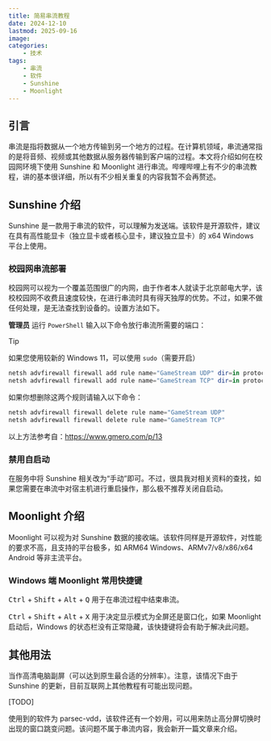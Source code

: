 ```yaml
---
title: 简易串流教程
date: 2024-12-10
lastmod: 2025-09-16
image: 
categories:
    - 技术
tags:
    - 串流
    - 软件
    - Sunshine
    - Moonlight
---
```


## 引言

串流是指将数据从一个地方传输到另一个地方的过程。在计算机领域，串流通常指的是将音频、视频或其他数据从服务器传输到客户端的过程。本文将介绍如何在校园网环境下使用 Sunshine 和 Moonlight 进行串流。哔哩哔哩上有不少的串流教程，讲的基本很详细，所以有不少相关重复的内容我暂不会再赘述。

## Sunshine 介绍

Sunshine 是一款用于串流的软件，可以理解为发送端。该软件是开源软件，建议在具有高性能显卡（独立显卡或者核心显卡，建议独立显卡）的 x64 Windows 平台上使用。

### 校园网串流部署

校园网可以视为一个覆盖范围很广的内网，由于作者本人就读于北京邮电大学，该校校园网不收费且速度较快，在进行串流时具有得天独厚的优势。不过，如果不做任何处理，是无法查找到设备的。设置方法如下。

**管理员** 运行 `PowerShell` 输入以下命令放行串流所需要的端口：

> [!TIP]
>
> 如果您使用较新的 Windows 11，可以使用 `sudo`（需要开启）

```powershell
netsh advfirewall firewall add rule name="GameStream UDP" dir=in protocol=udp localport=5353,47998-48010 action=allow
netsh advfirewall firewall add rule name="GameStream TCP" dir=in protocol=tcp localport=47984,47989,48010 action=allow
```

如果你想删除这两个规则请输入以下命令：

```powershell
netsh advfirewall firewall delete rule name="GameStream UDP"
netsh advfirewall firewall delete rule name="GameStream TCP"
```

以上方法参考自：<https://www.gmero.com/p/13>

### 禁用自启动

在服务中将 Sunshine 相关改为“手动”即可。不过，很具我对相关资料的查找，如果您需要在串流中对宿主机进行重启操作，那么极不推荐关闭自启动。

## Moonlight 介绍

Moonlight 可以视为对 Sunshine 数据的接收端。该软件同样是开源软件，对性能的要求不高，且支持的平台极多，如 ARM64 Windows、ARMv7/v8/x86/x64 Android 等非主流平台。

### Windows 端 Moonlight 常用快捷键

<kbd>Ctrl</kbd> + <kbd>Shift</kbd> + <kbd>Alt</kbd> + <kbd>Q</kbd> 用于在串流过程中结束串流。

<kbd>Ctrl</kbd> + <kbd>Shift</kbd> + <kbd>Alt</kbd> + <kbd>X</kbd> 用于决定显示模式为全屏还是窗口化，如果 Moonlight 启动后，Windows 的状态栏没有正常隐藏，该快捷键将会有助于解决此问题。

## 其他用法

当作高清电脑副屏（可以达到原生最合适的分辨率）。注意，该情况下由于 Sunshine 的更新，目前互联网上其他教程有可能出现问题。

[TODO]

使用到的软件为 parsec-vdd，该软件还有一个妙用，可以用来防止高分屏切换时出现的窗口跳变问题。该问题不属于串流内容，我会新开一篇文章来介绍。
